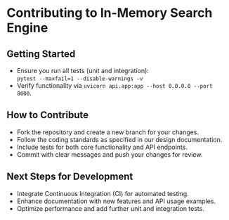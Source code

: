 # Contributing to In-Memory Search Engine

## Getting Started
- Ensure you run all tests (unit and integration):  
  `pytest --maxfail=1 --disable-warnings -v`
- Verify functionality via `uvicorn api.app:app --host 0.0.0.0 --port 8000`.

## How to Contribute
- Fork the repository and create a new branch for your changes.
- Follow the coding standards as specified in our design documentation.
- Include tests for both core functionality and API endpoints.
- Commit with clear messages and push your changes for review.

## Next Steps for Development
- Integrate Continuous Integration (CI) for automated testing.
- Enhance documentation with new features and API usage examples.
- Optimize performance and add further unit and integration tests.
